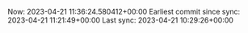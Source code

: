Now: 2023-04-21 11:36:24.580412+00:00 Earliest commit since sync: 2023-04-21 11:21:49+00:00 Last sync: 2023-04-21 10:29:26+00:00

